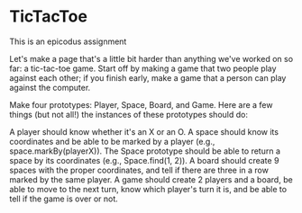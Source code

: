 TicTacToe
=========

This is an epicodus assignment

Let's make a page that's a little bit harder than anything we've worked on so far: a tic-tac-toe game. Start off by making a game that two people play against each other; if you finish early, make a game that a person can play against the computer.

Make four prototypes: Player, Space, Board, and Game. Here are a few things (but not all!) the instances of these prototypes should do:

A player should know whether it's an X or an O.
A space should know its coordinates and be able to be marked by a player (e.g., space.markBy(playerX)). The Space prototype should be able to return a space by its coordinates (e.g., Space.find(1, 2)).
A board should create 9 spaces with the proper coordinates, and tell if there are three in a row marked by the same player.
A game should create 2 players and a board, be able to move to the next turn, know which player's turn it is, and be able to tell if the game is over or not.
